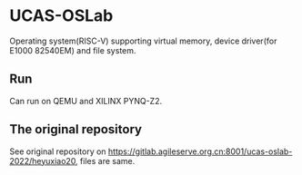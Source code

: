 # UCAS-OSLab
Operating system(RISC-V) supporting virtual memory, device driver(for E1000 82540EM) and file system.
## Run
Can run on QEMU and XILINX PYNQ-Z2.
## The original repository
See original repository on https://gitlab.agileserve.org.cn:8001/ucas-oslab-2022/heyuxiao20, files are same.
